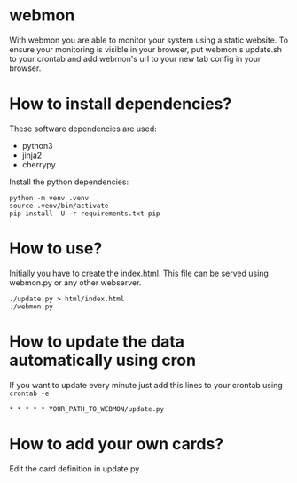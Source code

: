 # webmon

With webmon you are able to monitor your system using a static website. To ensure your monitoring is visible in your browser, put webmon's update.sh to your crontab and add webmon's url to your new tab config in your browser.

# How to install dependencies?

These software dependencies are used:
* python3
* jinja2
* cherrypy


Install the python dependencies:

```
python -m venv .venv
source .venv/bin/activate
pip install -U -r requirements.txt pip
```

# How to use?

Initially you have to create the index.html. This file can be served using webmon.py or any other webserver. 

```
./update.py > html/index.html
./webmon.py
```


# How to update the data automatically using cron

If you want to update every minute just add this lines to your crontab using `crontab -e`

```
* * * * * YOUR_PATH_TO_WEBMON/update.py
```


# How to add your own cards?

Edit the card definition in update.py
